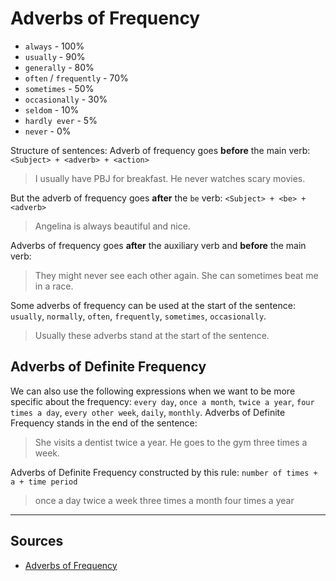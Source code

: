 # Adverbs of Frequency

- `always` - 100%
- `usually` - 90%
- `generally` - 80%
- `often` / `frequently` - 70%
- `sometimes` - 50%
- `occasionally` - 30%
- `seldom` - 10%
- `hardly ever` - 5%
- `never` - 0%

Structure of sentences:
Adverb of frequency goes __before__ the main verb:
`<Subject> + <adverb> + <action>`
> I usually have PBJ for breakfast.
> He never watches scary movies.

But the adverb of frequency goes __after__ the `be` verb:
`<Subject> + <be> + <adverb>`
> Angelina is always beautiful and nice.

Adverbs of frequency goes __after__ the auxiliary verb and __before__ the main verb:
> They might never see each other again.
> She can sometimes beat me in a race.


Some adverbs of frequency can be used at the start of the sentence: `usually`, `normally`, `often`, `frequently`, `sometimes`, `occasionally`.
> Usually these adverbs stand at the start of the sentence.


## Adverbs of Definite Frequency
We can also use the following expressions when we want to be more specific about the frequency: `every day`, `once a month`, `twice a year`, `four times a day`, `every other week`, `daily`, `monthly`.
Adverbs of Definite Frequency stands in the end of the sentence:
> She visits a dentist twice a year.
> He goes to the gym three times a week.

Adverbs of Definite Frequency constructed by this rule:
`number of times + a + time period`
> once a day
> twice a week
> three times a month
> four times a year


---
## Sources
- [Adverbs of Frequency](https://www.grammar.cl/Basic/Adverbs_Frequency.htm)